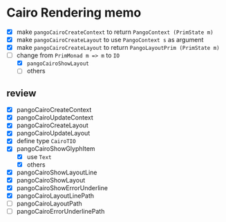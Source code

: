 Cairo Rendering memo
====================

* [x] make `pangoCairoCreateContext` to return `PangoContext (PrimState m)`
* [x] make `pangoCairoCreateLayout` to use `PangoContext s` as argument
* [x] make `pangoCairoCreateLayout` to return `PangoLayoutPrim (PrimState m)`
* [ ] change from `PrimMonad m => m` to `IO`
	+ [x] `pangoCairoShowLayout`
	+ [ ] others

review
------

* [x] pangoCairoCreateContext
* [x] pangoCairoUpdateContext
* [x] pangoCairoCreateLayout
* [x] pangoCairoUpdateLayout
* [x] define type `CairoTIO`
* [x] pangoCairoShowGlyphItem
	+ [x] use `Text`
	+ [x] others
* [x] pangoCairoShowLayoutLine
* [x] pangoCairoShowLayout
* [x] pangoCairoShowErrorUnderline
* [x] pangoCairoLayoutLinePath
* [ ] pangoCairoLayoutPath
* [ ] pangoCairoErrorUnderlinePath
